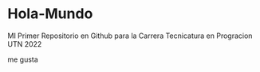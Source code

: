 # Hola-Mundo

MI Primer Repositorio en Github para la Carrera Tecnicatura en Progracion UTN 2022

me gusta 
